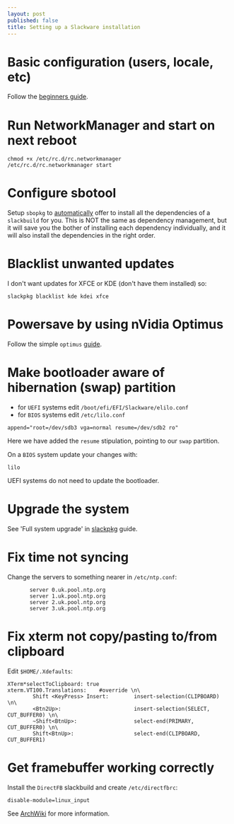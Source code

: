 ```yaml
---
layout: post
published: false
title: Setting up a Slackware installation
---
```


# Basic configuration (users, locale, etc)

Follow the [beginners guide](http://docs.slackware.com/slackware:beginners_guide).

# Run NetworkManager and start on next reboot

```
chmod +x /etc/rc.d/rc.networkmanager
/etc/rc.d/rc.networkmanager start
```

# Configure sbotool

Setup `sbopkg` to [automatically](http://slackblogs.blogspot.ca/2014/01/managing-sbo-dependencies-easily.html) offer to install all the dependencies of a `slackbuild` for you. This is NOT the same as dependency management, but it will save you the bother of installing each dependency individually, and it will also install the dependencies in the right order.

# Blacklist unwanted updates

I don't want updates for XFCE or KDE (don't have them installed) so:

```
slackpkg blacklist kde kdei xfce
```

# Powersave by using nVidia Optimus

Follow the simple `optimus` [guide](http://docs.slackware.com/howtos:hardware:nvidia_optimus).

# Make bootloader aware of hibernation (swap) partition

- for `UEFI` systems edit `/boot/efi/EFI/Slackware/elilo.conf`
- for `BIOS` systems edit `/etc/lilo.conf`

```
append="root=/dev/sdb3 vga=normal resume=/dev/sdb2 ro"
```
Here we have added the `resume` stipulation, pointing to our `swap` partition.

On a `BIOS` system update your changes with:

```
lilo
```

UEFI systems do not need to update the bootloader.

# Upgrade the system

See 'Full system upgrade' in [slackpkg](http://docs.slackware.com/slackware:slackpkg) guide.

# Fix time not syncing

Change the servers to something nearer in `/etc/ntp.conf`:

```
	   server 0.uk.pool.ntp.org
	   server 1.uk.pool.ntp.org
	   server 2.uk.pool.ntp.org
	   server 3.uk.pool.ntp.org
```

# Fix xterm not copy/pasting to/from clipboard

Edit `$HOME/.Xdefaults`:

```
XTerm*selectToClipboard: true
xterm.VT100.Translations:    #override \n\
        Shift <KeyPress> Insert:        insert-selection(CLIPBOARD) \n\
        <Btn2Up>:                       insert-selection(SELECT, CUT_BUFFER0) \n\
        ~Shift<BtnUp>:                  select-end(PRIMARY, CUT_BUFFER0) \n\
        Shift<BtnUp>:                   select-end(CLIPBOARD, CUT_BUFFER1)
```

# Get framebuffer working correctly

Install the `DirectFB` slackbuild and create `/etc/directfbrc`:

```
disable-module=linux_input 
```

See [ArchWiki](https://wiki.archlinux.org/index.php/Qingy#Synaptic_touchpad_and_keyboard_issue) for more information.